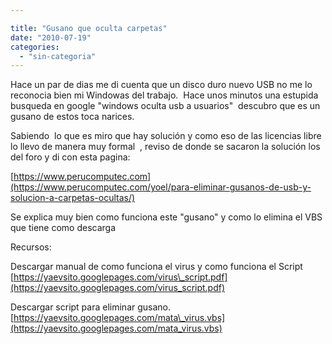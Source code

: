 ```yaml
---

title: "Gusano que oculta carpetas"
date: "2010-07-19"
categories: 
  - "sin-categoria"
---
```


Hace un par de dias me di cuenta que un disco duro nuevo USB no me lo reconocia bien mi Windowas del trabajo.  Hace unos minutos una estupida busqueda en google "windows oculta usb a usuarios"  descubro que es un gusano de estos toca narices.

Sabiendo  lo que es miro que hay solución y como eso de las licencias libre lo llevo de manera muy formal  , reviso de donde se sacaron la solución los del foro y di con esta pagina:

[https://www.perucomputec.com](https://www.perucomputec.com/yoel/para-eliminar-gusanos-de-usb-y-solucion-a-carpetas-ocultas/)

Se explica muy bien como funciona este "gusano" y como lo elimina el VBS que tiene como descarga

Recursos:

Descargar manual de como funciona el virus y como funciona el Script [https://yaevsito.googlepages.com/virus\_script.pdf](https://yaevsito.googlepages.com/virus_script.pdf)

Descargar script para eliminar gusano. [https://yaevsito.googlepages.com/mata\_virus.vbs](https://yaevsito.googlepages.com/mata_virus.vbs)
